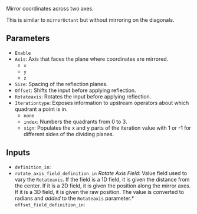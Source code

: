 Mirror coordinates across two axes.

This is similar to `mirrorOctant` but without mirroring on the diagonals.

## Parameters

* `Enable`
* `Axis`: Axis that faces the plane where coordinates are mirrored.
  * `x`
  * `y`
  * `z`
* `Size`: Spacing of the reflection planes.
* `Offset`: Shifts the input before applying reflection.
* `Rotateaxis`: Rotates the input before applying reflection.
* `Iterationtype`: Exposes information to upstream operators about which quadrant a point is in.
  * `none`
  * `index`: Numbers the quadrants from 0 to 3.
  * `sign`: Populates the x and y parts of the iteration value with 1 or -1 for different sides of the dividing planes.

## Inputs

* `definition_in`: 
* `rotate_axis_field_definition_in` *Rotate Axis Field*: Value field used to vary the `Rotateaxis`. If the field is a 1D field, it is given the distance from the center. If it is a 2D field, it is given the position along the mirror axes. If it is a 3D field, it is given the raw position. The value is converted to radians and *added* to the `Rotateaxis` parameter.* `offset_field_definition_in`: 
